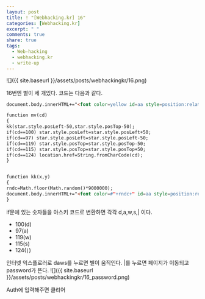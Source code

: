 ```yaml
---
layout: post
title: ! "[Webhacking.kr] 16"
categories: [Webhacking.kr]
excerpt: " "
comments: true
share: true
tags:
  - Web-hacking
  - webhacking.kr
  - write-up
---
```


![]({{ site.baseurl }}/assets/posts/webhackingkr/16.png)

16번엔 별이 세 개있다.
코드는 다음과 같다.

```html
document.body.innerHTML+="<font color=yellow id=aa style=position:relative;left:0;top:0>*</font>";

function mv(cd)
{
kk(star.style.posLeft-50,star.style.posTop-50);
if(cd==100) star.style.posLeft=star.style.posLeft+50;
if(cd==97) star.style.posLeft=star.style.posLeft-50;
if(cd==119) star.style.posTop=star.style.posTop-50;
if(cd==115) star.style.posTop=star.style.posTop+50;
if(cd==124) location.href=String.fromCharCode(cd);
}


function kk(x,y)
{
rndc=Math.floor(Math.random()*9000000);
document.body.innerHTML+="<font color=#"+rndc+" id=aa style=position:relative;left:"+x+";top:"+y+" onmouseover=this.innerHTML=''>*</font>";
}
```

if문에 있는 숫자들을 아스키 코드로 변환하면 각각 d,a,w,s,| 이다.
- 100(d)
- 97(a)
- 119(w)
- 115(s)
- 124(`|`)

인터넷 익스플로러로 daws를 누르면 별이 움직인다.
|를 누르면 페이지가 이동되고 password가 뜬다.
![]({{ site.baseurl }}/assets/posts/webhackingkr/16_password.png)

Auth에 입력해주면 클리어


